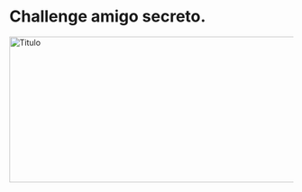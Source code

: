 # Challenge amigo secreto.
<img width="1342" height="260" alt="Titulo" src="https://github.com/user-attachments/assets/4e5c6ecd-2feb-4452-9d84-a1d498ef2c91" />
